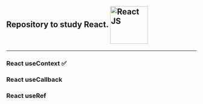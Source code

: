   

## Repository to study React. <img align="center" alt="React JS" width="100px" src="https://upload.wikimedia.org/wikipedia/commons/thumb/a/a7/React-icon.svg/1280px-React-icon.svg.png" />

<hr>

### React useContext ✅
### React useCallback 
### React useRef
